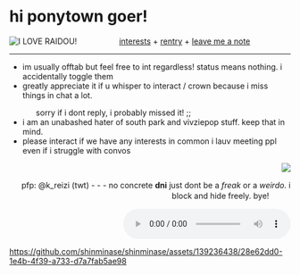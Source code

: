 <html> 
  <body>
<h1>hi ponytown goer! </h1>
 <div align="center">  <a href="https://rentry.co/serphs" target="_blank"><img src="https://64.media.tumblr.com/8724be6bad564b50c18cea15dc0fc187/tumblr_n1xhlf8rAo1ttjo3ko1_r1_250.gifv" align="left" alt="I LOVE RAIDOU!"></a> <a href="https://rentry.co/runoinchrests" target="_blank">interests</a> + <a href="https://rentry.co/shinjiru" target="_blank">rentry</a> + <a href="https://shinminase.123guestbook.com/" target="_blank"> leave me a note </a> </div>
  <hr size="1" >
  <ul>
  <li> im usually offtab but feel free to int regardless! status means nothing. i accidentally toggle them </li>
    <li> greatly appreciate it if u whisper to interact / crown because i miss things in chat a lot.</li>
    <ul> sorry if i dont reply, i probably missed it! ;;</
      <li></li>
    </ul>
    <li> i am an unabashed hater of south park and vivziepop stuff. keep that in mind. </li>
    <li> please interact if we have any interests in common i lauv meeting ppl even if i struggle with convos </li>

  </ul>
  <img src="https://shishka.neocities.org/shishka/img/videogames/79.gif" align="right"> <div align="right">
    <br>
    <p> pfp: @k_reizi (twt) - - -  no concrete <b>dni</b> just dont be a <em>freak</em> or a <em>weirdo.</em> i block and hide freely. bye!ㅤㅤㅤ </p>
      <audio
        controls
        src="/media/cc0-audio/t-rex-roar.mp3">
            <a href="/media/cc0-audio/t-rex-roar.mp3">
  </div>


https://github.com/shinminase/shinminase/assets/139236438/28e62dd0-1e4b-4f39-a733-d7a7fab5ae98


</body>
</html>
